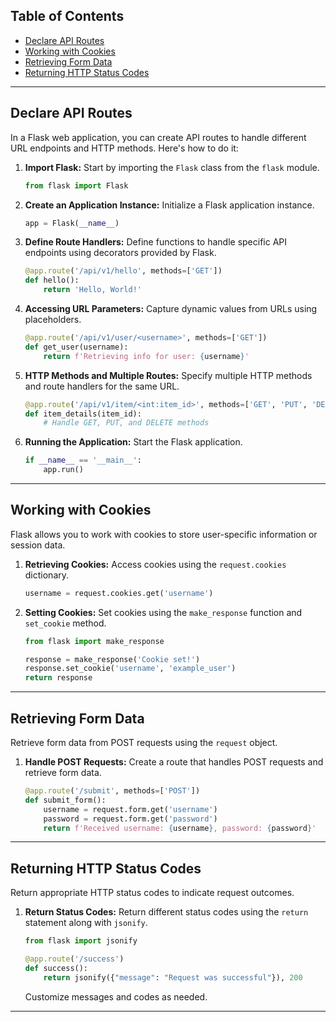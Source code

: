

## Table of Contents

- [Declare API Routes](#declare-api-routes)
- [Working with Cookies](#working-with-cookies)
- [Retrieving Form Data](#retrieving-form-data)
- [Returning HTTP Status Codes](#returning-http-status-codes)

---

## Declare API Routes

In a Flask web application, you can create API routes to handle different URL endpoints and HTTP methods. Here's how to do it:

1. **Import Flask:**
   Start by importing the `Flask` class from the `flask` module.

   ```python
   from flask import Flask
   ```

2. **Create an Application Instance:**
   Initialize a Flask application instance.

   ```python
   app = Flask(__name__)
   ```

3. **Define Route Handlers:**
   Define functions to handle specific API endpoints using decorators provided by Flask.

   ```python
   @app.route('/api/v1/hello', methods=['GET'])
   def hello():
       return 'Hello, World!'
   ```

4. **Accessing URL Parameters:**
   Capture dynamic values from URLs using placeholders.

   ```python
   @app.route('/api/v1/user/<username>', methods=['GET'])
   def get_user(username):
       return f'Retrieving info for user: {username}'
   ```

5. **HTTP Methods and Multiple Routes:**
   Specify multiple HTTP methods and route handlers for the same URL.

   ```python
   @app.route('/api/v1/item/<int:item_id>', methods=['GET', 'PUT', 'DELETE'])
   def item_details(item_id):
       # Handle GET, PUT, and DELETE methods
   ```

6. **Running the Application:**
   Start the Flask application.

   ```python
   if __name__ == '__main__':
       app.run()
   ```

---

## Working with Cookies

Flask allows you to work with cookies to store user-specific information or session data.

1. **Retrieving Cookies:**
   Access cookies using the `request.cookies` dictionary.

   ```python
   username = request.cookies.get('username')
   ```

2. **Setting Cookies:**
   Set cookies using the `make_response` function and `set_cookie` method.

   ```python
   from flask import make_response

   response = make_response('Cookie set!')
   response.set_cookie('username', 'example_user')
   return response
   ```

---

## Retrieving Form Data

Retrieve form data from POST requests using the `request` object.

1. **Handle POST Requests:**
   Create a route that handles POST requests and retrieve form data.

   ```python
   @app.route('/submit', methods=['POST'])
   def submit_form():
       username = request.form.get('username')
       password = request.form.get('password')
       return f'Received username: {username}, password: {password}'
   ```

---

## Returning HTTP Status Codes

Return appropriate HTTP status codes to indicate request outcomes.

1. **Return Status Codes:**
   Return different status codes using the `return` statement along with `jsonify`.

   ```python
   from flask import jsonify

   @app.route('/success')
   def success():
       return jsonify({"message": "Request was successful"}), 200
   ```

   Customize messages and codes as needed.

---

